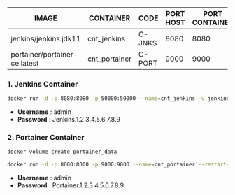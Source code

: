 |IMAGE | CONTAINER | CODE | PORT HOST | PORT CONTAINER |
|---- | ----- | ----- | ---- | ---- |
|jenkins/jenkins:jdk11	|cnt_jenkins|	C-JNKS|	8080	|8080 |
|portainer/portainer-ce:latest|	cnt_portainer	|C-PORT	|9000	|9000|

### 1. Jenkins Container
``` sh
docker run -d -p 8080:8080 -p 50000:50000 --name=cnt_jenkins -v jenkins_home:/var/jenkins_home jenkins/jenkins:lts-jdk11
```
- **Username** : admin
- **Password** : Jenkins.1.2.3.4.5.6.7.8.9

### 2. Portainer Container
``` sh
docker volume create portainer_data
```
```sh
docker run -d -p 8000:8000 -p 9000:9000 --name=cnt_portainer --restart=always -v /var/run/docker.sock:/var/run/docker.sock -v portainer_data:/data portainer/portainer-ce
```
- **Username** : admin
- **Password** : Portainer.1.2.3.4.5.6.7.8.9
